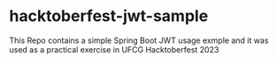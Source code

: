 # hacktoberfest-jwt-sample
This Repo contains a simple Spring Boot JWT usage exmple and it was used as a practical exercise in UFCG Hacktoberfest 2023
